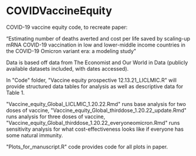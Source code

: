 # COVIDVaccineEquity
COVID-19 vaccine equity code, to recreate paper:

“Estimating number of deaths averted and cost per life saved by scaling-up mRNA COVID-19 vaccination in low and lower-middle income countries in the COVID-19 Omicron variant era: a modeling study” 

Data is based off data from The Economist and Our World in Data (publicly available datasets included, with dates accessed).

In "Code" folder, "Vaccine equity prospective 12.13.21_LICLMIC.R" will provide structured data tables for analysis as well as descriptive data for Table 1.

"Vaccine_equity_Global_LICLMIC_1.20.22.Rmd" runs base analysis for two doses of vaccine, 
"Vaccine_equity_Global_thirddose_1.20.22_update.Rmd" runs analysis for three doses of vaccine,
"Vaccine_equity_Global_thirddose_1.20.22_everyoneomicron.Rmd" runs sensitivity analysis for what cost-effectiveness looks like if everyone has some natural immunity.

"Plots_for_manuscript.R" code provides code for all plots in paper.
